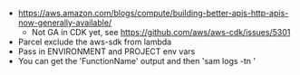- https://aws.amazon.com/blogs/compute/building-better-apis-http-apis-now-generally-available/
  - Not GA in CDK yet, see https://github.com/aws/aws-cdk/issues/5301
- Parcel exclude the aws-sdk from lambda    
- Pass in ENVIRONMENT and PROJECT env vars
- You can get the 'FunctionName' output and then 'sam logs -tn <FunctionName>'